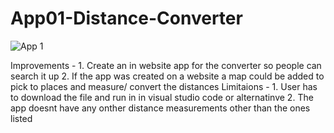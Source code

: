 # App01-Distance-Converter

![App 1](https://github.com/Phil69691/App01-Distance-Converter/assets/114498774/16e18a49-49fb-454a-9230-e6eb03bcec39)


Improvements - 1. Create an in website app for the converter so people can search it up
               2. If the app was created on a website a map could be added to pick to places and measure/ convert the distances
Limitaions - 1. User has to download the file and run in in visual studio code or alternatinve
             2. The app doesnt have any onther distance measurements other than the ones listed
